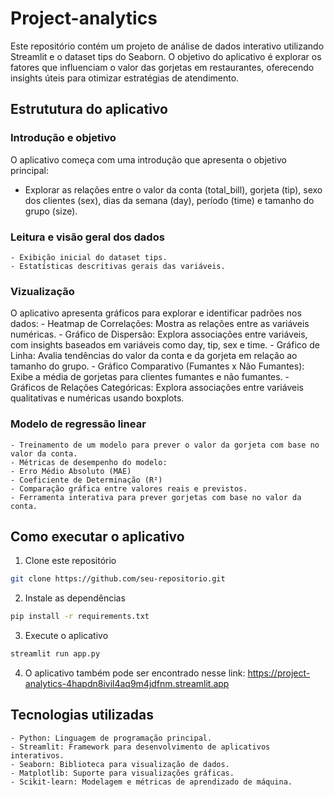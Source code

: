 # Project-analytics
Este repositório contém um projeto de análise de dados interativo utilizando Streamlit e o dataset tips do Seaborn. O objetivo do aplicativo é explorar os fatores que influenciam o valor das gorjetas em restaurantes, oferecendo insights úteis para otimizar estratégias de atendimento.

## Estrututura do aplicativo

### Introdução e objetivo
O aplicativo começa com uma introdução que apresenta o objetivo principal:
- Explorar as relações entre o valor da conta (total_bill), gorjeta (tip), sexo dos clientes (sex), dias da semana (day), período (time) e tamanho do grupo (size).

### Leitura e visão geral dos dados
    - Exibição inicial do dataset tips.
    - Estatísticas descritivas gerais das variáveis.

### Vizualização
O aplicativo apresenta gráficos para explorar e identificar padrões nos dados:
    - Heatmap de Correlações: Mostra as relações entre as variáveis numéricas.
    - Gráfico de Dispersão: Explora associações entre variáveis, com insights baseados em variáveis como day, tip, sex e time.
    - Gráfico de Linha: Avalia tendências do valor da conta e da gorjeta em relação ao tamanho do grupo.
    - Gráfico Comparativo (Fumantes x Não Fumantes): Exibe a média de gorjetas para clientes fumantes e não fumantes.
    - Gráficos de Relações Categóricas: Explora associações entre variáveis qualitativas e numéricas usando boxplots.

### Modelo de regressão linear
    - Treinamento de um modelo para prever o valor da gorjeta com base no valor da conta.
    - Métricas de desempenho do modelo:
    - Erro Médio Absoluto (MAE)
    - Coeficiente de Determinação (R²)
    - Comparação gráfica entre valores reais e previstos.
    - Ferramenta interativa para prever gorjetas com base no valor da conta.

## Como executar o aplicativo
1. Clone este repositório
```bash
git clone https://github.com/seu-repositorio.git
```
2. Instale as dependências
```bash
pip install -r requirements.txt
```
3. Execute o aplicativo
```bash
streamlit run app.py
```
4. O aplicativo também pode ser encontrado nesse link: https://project-analytics-4hapdn8ivil4aq9m4jdfnm.streamlit.app

## Tecnologias utilizadas
    - Python: Linguagem de programação principal.
    - Streamlit: Framework para desenvolvimento de aplicativos interativos.
    - Seaborn: Biblioteca para visualização de dados.
    - Matplotlib: Suporte para visualizações gráficas.
    - Scikit-learn: Modelagem e métricas de aprendizado de máquina.


